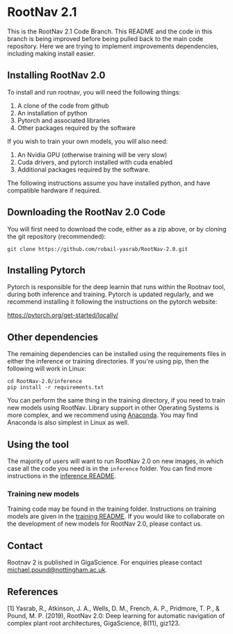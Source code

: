 # RootNav 2.1
This is the RootNav 2.1 Code Branch. This README and the code in this branch is being improved before being pulled back to the main code repository. Here we are trying to implement improvements dependencies, including making install easier.

## Installing RootNav 2.0 
To install and run rootnav, you will need the following things:
1. A clone of the code from github
2. An installation of python
3. Pytorch and associated libraries
4. Other packages required by the software

If you wish to train your own models, you will also need:
1. An Nvidia GPU (otherwise training will be very slow)
2. Cuda drivers, and pytorch installed with cuda enabled
3. Additional packages required by the software.

The following instructions assume you have installed python, and have compatible hardware if required.

## Downloading the RootNav 2.0 Code
You will first need to download the code, either as a zip above, or by cloning the git repository (recommended):
```
git clone https://github.com/robail-yasrab/RootNav-2.0.git
```

## Installing Pytorch
Pytorch is responsible for the deep learnin that runs within the Rootnav tool, during both inference and training. Pytorch is updated regularly, and we recommend installing it following the instructions on the pytorch website:

https://pytorch.org/get-started/locally/

## Other dependencies
The remaining dependencies can be installed using the requirements files in either the inference or training directories. If you're using pip, then the following will work in Linux:
```
cd RootNav-2.0/inference
pip install -r requirements.txt
```
You can perform the same thing in the training directory, if you need to train new models using RootNav. Library support in other Operating Systems is more complex, and we recommend using [Anaconda](https://www.anaconda.com/). You may find Anaconda is also simplest in Linux as well. 

## Using the tool
The majority of users will want to run RootNav 2.0 on new images, in which case all the code you need is in the `inference` folder. You can find more instructions in the [inference README](https://github.com/robail-yasrab/RootNav-2.0/blob/master/inference/README.md).

### Training new models
Training code may be found in the training folder. Instructions on training models are given in the [training README](https://github.com/robail-yasrab/RootNav-2.0/blob/master/training/README.md). If you would like to collaborate on the development of new models for RootNav 2.0, please contact us.

## Contact
Rootnav 2 is published in GigaScience. For enquiries please contact [michael.pound@nottingham.ac.uk](mailto:michael.pound@nottingham.ac.uk).

## References
<a id="1">[1]</a> 
Yasrab, R., Atkinson, J. A., Wells, D. M., French, A. P., Pridmore, T. P., & Pound, M. P. (2019), 
RootNav 2.0: Deep learning for automatic navigation of complex plant root architectures, 
GigaScience, 8(11), giz123.
